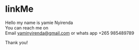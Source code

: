 # linkMe
Hello my name is yamie Nyirenda <br> You can reach me on <br>
Email yaminyirenda@gmail.com 
or whats app +265 985489789

Thank you!
